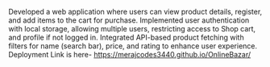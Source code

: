 Developed a web application where users can view product details, register, and add items to the cart for purchase.
Implemented user authentication with local storage, allowing multiple users, restricting access to Shop cart, and profile if not logged in.
Integrated API-based product fetching with filters for name (search bar), price, and rating to enhance user experience.
Deployment Link is here- https://merajcodes3440.github.io/OnlineBazar/

